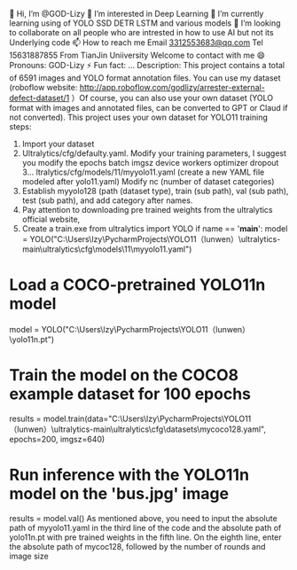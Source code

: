 👋 Hi, I’m @GOD-Lizy
👀 I’m interested in Deep Learning
🌱 I’m currently learning using of YOLO SSD DETR LSTM and various models
💞️ I’m looking to collaborate on all people who are intrested in how to use AI but not its Underlying code
📫 How to reach me Email 3312553683@qq.com Tel 15631887855 From TianJin Uniiversity Welcome to contact with me
😄 Pronouns: GOD-Lizy
⚡ Fun fact: ...
Description: This project contains a total of 6591 images and YOLO format annotation files. You can use my dataset (roboflow website: http://app.roboflow.com/godlizy/arrester-external-defect-dataset/1 ）Of course, you can also use your own dataset (YOLO format with images and annotated files, can be converted to GPT or Claud if not converted).
This project uses your own dataset for YOLO11 training steps:
1. Import your dataset
2. Ultralytics/cfg/defaulty.yaml. Modify your training parameters, I suggest you modify the epochs batch imgsz device workers optimizer dropout
3... ltralytics/cfg/models/11/myyolo11.yaml (create a new YAML file modeled after yolo11.yaml) Modify nc (number of dataset categories)
4. Establish myyolo128 (path (dataset type), train (sub path), val (sub path), test (sub path), and add category after names.
5. Pay attention to downloading pre trained weights from the ultralytics official website,
6. Create a train.exe
from ultralytics import YOLO
if name == '__main__':
model = YOLO("C:\\Users\\lzy\\PycharmProjects\\YOLO11（lunwen）\\ultralytics-main\\ultralytics\\cfg\\models\\11\\myyolo11.yaml")
# Load a COCO-pretrained YOLO11n model
model = YOLO("C:\\Users\\lzy\\PycharmProjects\\YOLO11（lunwen）\\yolo11n.pt")
# Train the model on the COCO8 example dataset for 100 epochs
results = model.train(data="C:\\Users\\lzy\\PycharmProjects\\YOLO11（lunwen）\\ultralytics-main\\ultralytics\\cfg\\datasets\\mycoco128.yaml", epochs=200, imgsz=640)
# Run inference with the YOLO11n model on the 'bus.jpg' image
results = model.val()
As mentioned above, you need to input the absolute path of myyolo11.yaml in the third line of the code and the absolute path of yolo11n.pt with pre trained weights in the fifth line. On the eighth line, enter the absolute path of mycoc128, followed by the number of rounds and image size
